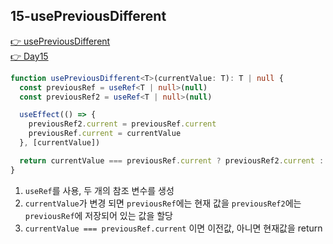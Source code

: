 ## 15-usePreviousDifferent

[👉 usePreviousDifferent](../../../packages/lib/src/hooks/usePreviousDifferent.ts)  
[👉 Day15](../src/components/Day15.tsx)

```ts
function usePreviousDifferent<T>(currentValue: T): T | null {
  const previousRef = useRef<T | null>(null)
  const previousRef2 = useRef<T | null>(null)

  useEffect(() => {
    previousRef2.current = previousRef.current
    previousRef.current = currentValue
  }, [currentValue])

  return currentValue === previousRef.current ? previousRef2.current : previousRef.current
}
```

1. `useRef`를 사용, 두 개의 참조 변수를 생성
2. `currentValue`가 변경 되면 `previousRef`에는 현재 값을 `previousRef2`에는 `previousRef`에 저장되어 있는 값을 할당
3. `currentValue === previousRef.current` 이면 이전값, 아니면 현재값을 return
